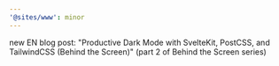 ```yaml
---
'@sites/www': minor
---
```


new EN blog post: "Productive Dark Mode with SvelteKit, PostCSS, and TailwindCSS (Behind the Screen)" (part 2 of Behind the Screen series)
